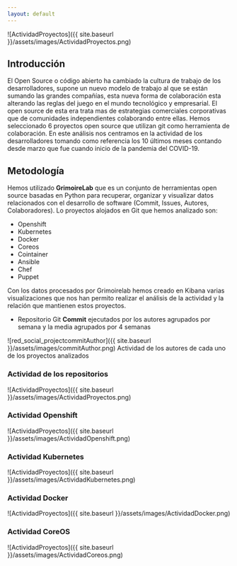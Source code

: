 ```yaml
---
layout: default
---
```



![ActividadProyectos]({{ site.baseurl }}/assets/images/ActividadProyectos.png)



## **Introducción**

El Open Source o código abierto ha cambiado la cultura de trabajo de los desarrolladores, supone un nuevo modelo de trabajo al que se están sumando las grandes compañías, esta nueva forma de colaboración esta alterando las reglas del juego en el mundo tecnológico y empresarial. El open source de esta era trata mas de estrategias comerciales corporativas que de comunidades independientes colaborando entre ellas. 
Hemos seleccionado 6 proyectos open source que utilizan git como herramienta de colaboración. En este análisis nos centramos en la actividad de los desarrolladores tomando como referencia los 10 últimos meses contando desde marzo que fue cuando inicio de la pandemia del COVID-19.

## **Metodología**

Hemos utilizado **GrimoireLab** que es un conjunto de herramientas  open source basadas en Python para recuperar, organizar y visualizar datos relacionados con el desarrollo de software (Commit, Issues, Autores, Colaboradores).
Lo proyectos alojados en Git que hemos analizado son:

* Openshift
* Kubernetes
* Docker
* Coreos
* Cointainer
* Ansible
* Chef
* Puppet

Con los datos procesados por Grimoirelab hemos creado  en Kibana varias visualizaciones que nos han permito realizar el análisis de la actividad y la relación que mantienen estos proyectos.

* Repositorio Git **Commit** ejecutados por los autores agrupados por semana y la media agrupados por 4 semanas

![red_social_projectcommitAuthor]({{ site.baseurl }}/assets/images/commitAuthor.png)
Actividad de los autores de cada uno de los proyectos analizados


### Actividad de los repositorios
![ActividadProyectos]({{ site.baseurl }}/assets/images/ActividadProyectos.png)

### Actividad Openshift
![ActividadProyectos]({{ site.baseurl }}/assets/images/ActividadOpenshift.png)
### Actividad Kubernetes
![ActividadProyectos]({{ site.baseurl }}/assets/images/ActividadKubernetes.png)
### Actividad Docker
![ActividadProyectos]({{ site.baseurl }}/assets/images/ActividadDocker.png)
### Actividad CoreOS
![ActividadProyectos]({{ site.baseurl }}/assets/images/ActividadCoreos.png)

